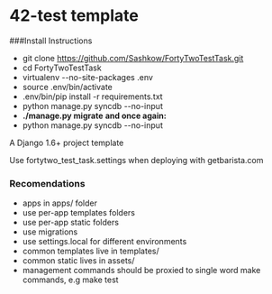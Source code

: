 42-test template
===========================
###Install Instructions 

* git clone https://github.com/Sashkow/FortyTwoTestTask.git
* cd FortyTwoTestTask
* virtualenv --no-site-packages .env
* source .env/bin/activate
* .env/bin/pip install -r requirements.txt
* python manage.py syncdb --no-input
* **./manage.py migrate**
**and once again:**
* python manage.py syncdb --no-input



A Django 1.6+ project template

Use fortytwo_test_task.settings when deploying with getbarista.com

### Recomendations
* apps in apps/ folder
* use per-app templates folders
* use per-app static folders
* use migrations
* use settings.local for different environments
* common templates live in templates/
* common static lives in assets/
* management commands should be proxied to single word make commands, e.g make test

